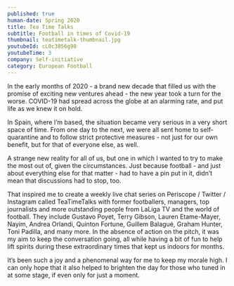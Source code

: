 ```yaml
---
published: true
human-date: Spring 2020
title: Tea Time Talks
subtitle: Football in times of Covid-19
thumbnail: teatimetalk-thumbnail.jpg
youtubeId: cL0c3856g98
youtubeTime: 3
company: Self-initiative
category: European Football
---
```

In the early months of 2020 - a brand new decade that filled us with the promise of exciting new ventures ahead - the new year took a turn for the worse. COVID-19 had spread across the globe at an alarming rate, and put life as we knew it on hold.

In Spain, where I’m based, the situation became very serious in a very short space of time. From one day to the next, we were all sent home to self-quarantine and to follow strict protective measures - not just for our own benefit, but for that of everyone else, as well.

A strange new reality for all of us, but one in which I wanted to try to make the most out of, given the circumstances. Just because football - and just about everything else for that matter - had to have a pin put in it, didn’t mean that discussions had to stop, too.

That inspired me to create a weekly live chat series on Periscope / Twitter / Instagram called TeaTimeTalks with former footballers, managers, top journalists and more outstanding people from LaLiga TV and the world of football. They include Gustavo Poyet, Terry Gibson, Lauren Etame-Mayer, Nayim, Andrea Orlandi, Quinton Fortune, Guillem Balagué, Graham Hunter, Toni Padilla, and many more. In the absence of action on the pitch, it was my aim to keep the conversation going, all while having a bit of fun to help lift spirits during these extraordinary times that kept us indoors for months.

It’s been such a joy and a phenomenal way for me to keep my morale high. I can only hope that it also helped to brighten the day for those who tuned in at some stage, if even only for just a moment.